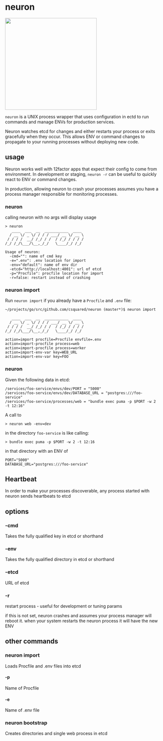 # neuron

<img src="http://www.amrita.edu/sites/default/files/neuron-black-and-white-hi.png" width="300px" />

`neuron` is a UNIX process wrapper that uses configuration
in ectd to run commands and manage ENVs for production services.

Neuron watches etcd for changes and either restarts your process or exits
gracefully when they occur. This allows ENV or command changes
to propagate to your running processes without deploying new code.

## usage

Neuron works well with 12factor apps that expect their config to come from environment.
In development or staging, `neuron -r` can be useful to quickly react to ENV or command
changes.

In production, allowing neuron to crash your processes assumes you have a process manager
responsible for monitoring processes.

### neuron

calling neuron with no args will display usage

    > neuron
       ____  ___  __  ___________  ____
      / __ \/ _ \/ / / / ___/ __ \/ __ \
     / / / /  __/ /_/ / /  / /_/ / / / /
    /_/ /_/\___/\__,_/_/   \____/_/ /_/

    Usage of neuron:
      -cmd="": name of cmd key
      -e=".env": .env location for import
      -env="default": name of env dir
      -etcd="http://localhost:4001": url of etcd
      -p="Procfile": procfile location for import
      -r=false: restart instead of crashing

### neuron import

Run `neuron import` if you already have a `Procfile` and `.env` file:

    ~/projects/go/src/github.com/csquared/neuron (master*)$ neuron import

       ____  ___  __  ___________  ____
      / __ \/ _ \/ / / / ___/ __ \/ __ \
     / / / /  __/ /_/ / /  / /_/ / / / /
    /_/ /_/\___/\__,_/_/   \____/_/ /_/

    action=import procfile=Procfile envfile=.env
    action=import-procfile process=web
    action=import-procfile process=worker
    action=import-env-var key=WEB_URL
    action=import-env-var key=FOO

### neuron <process>

Given the following data in etcd:

    /services/foo-service/envs/dev/PORT = "5000"
    /services/foo-service/envs/dev/DATABASE_URL = "postgres:///foo-service"
    /services/foo-service/processes/web = "bundle exec puma -p $PORT -w 2 -t 12:16"

A call to

    > neuron web -env=dev 

in the directory `foo-service` is like calling:

    > bundle exec puma -p $PORT -w 2 -t 12:16

in that directory with an ENV of

    PORT="5000"
    DATABASE_URL="postgres:///foo-service"

## Heartbeat

In order to make your processes discoverable, any process started with neuron sends
heartbeats to etcd

## options

### -cmd

Takes the fully qualified key in etcd or shorthand

### -env

Takes the fully qualified directory in etcd or shorthand

### -etcd

URL of etcd

### -r

restart process - useful for development or tuning params

if this is not set, neuron crashes and assumes your process
manager will reboot it. when your system restarts the
neuron process it will have the new ENV

## other commands

### neuron import

Loads Procfile and .env files into etcd

#### -p

Name of Procfile

#### -e

Name of .env file

### neuron bootstrap

Creates directories and single web process in etcd
